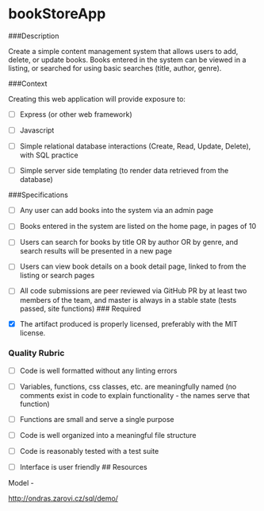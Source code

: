# bookStoreApp

###Description

Create a simple content management system that allows users to add, delete, or update books. Books entered in the system can be viewed in a listing, or searched for using basic searches (title, author, genre).

###Context

Creating this web application will provide exposure to:

-[ ] Express (or other web framework)

-[ ] Javascript

-[ ] Simple relational database interactions (Create, Read, Update, Delete), with SQL practice

-[ ] Simple server side templating (to render data retrieved from the database)

###Specifications

-[ ] Any user can add books into the system via an admin page

-[ ] Books entered in the system are listed on the home page, in pages of 10

-[ ] Users can search for books by title OR by author OR by genre, and search results will be presented in a new page

-[ ] Users can view book details on a book detail page, linked to from the listing or search pages

-[ ] All code submissions are peer reviewed via GitHub PR by at least two members of the team, and master is always in a stable state (tests passed, site functions) ### Required

-[X] The artifact produced is properly licensed, preferably with the MIT license. 

### Quality Rubric

-[ ] Code is well formatted without any linting errors

-[ ] Variables, functions, css classes, etc. are meaningfully named (no comments exist in code to explain functionality - the names serve that function)

-[ ] Functions are small and serve a single purpose

-[ ] Code is well organized into a meaningful file structure

-[ ] Code is reasonably tested with a test suite

-[ ] Interface is user friendly ## Resources


Model -

http://ondras.zarovi.cz/sql/demo/
